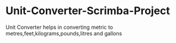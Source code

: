 # Unit-Converter-Scrimba-Project
Unit Converter helps in converting metric to metres,feet,kilograms,pounds,litres and gallons
